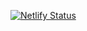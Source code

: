 [![Netlify Status](https://api.netlify.com/api/v1/badges/df10eb2e-6133-4e02-8409-85de1d60591f/deploy-status)](https://app.netlify.com/sites/handyhomo/deploys)
